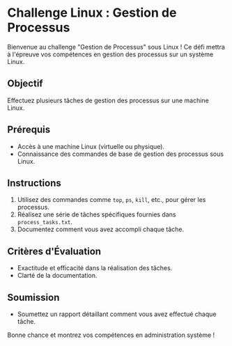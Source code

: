 # Challenge Linux : Gestion de Processus

Bienvenue au challenge "Gestion de Processus" sous Linux ! Ce défi mettra à l'épreuve vos compétences en gestion des processus sur un système Linux.

## Objectif

Effectuez plusieurs tâches de gestion des processus sur une machine Linux.

## Prérequis

- Accès à une machine Linux (virtuelle ou physique).
- Connaissance des commandes de base de gestion des processus sous Linux.

## Instructions

1. Utilisez des commandes comme `top`, `ps`, `kill`, etc., pour gérer les processus.
2. Réalisez une série de tâches spécifiques fournies dans `process_tasks.txt`.
3. Documentez comment vous avez accompli chaque tâche.

## Critères d'Évaluation

- Exactitude et efficacité dans la réalisation des tâches.
- Clarté de la documentation.

## Soumission

- Soumettez un rapport détaillant comment vous avez effectué chaque tâche.

Bonne chance et montrez vos compétences en administration système !
